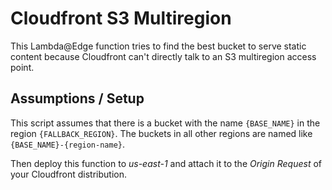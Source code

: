 # Cloudfront S3 Multiregion

This Lambda@Edge function tries to find the best bucket to serve static content because Cloudfront can't directly talk
to an S3 multiregion access point.


## Assumptions / Setup
This script assumes that there is a bucket with the name `{BASE_NAME}` in the region `{FALLBACK_REGION}`. The buckets in all
other regions are named like `{BASE_NAME}-{region-name}`.

Then deploy this function to *us-east-1* and attach it to the *Origin Request* of your Cloudfront distribution.
